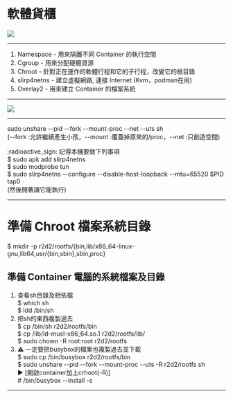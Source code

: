 # 軟體貨櫃  
![](https://i.imgur.com/NLO1BUG.png)


---
1. Namespace - 用來隔離不同 Container 的執行空間  
2. Cgroup - 用來分配硬體資源  
3. Chroot - 針對正在運作的軟體行程和它的子行程，改變它的根目錄  
4. slirp4netns - 建立虛擬網路, 連接 Internet (Kvm，podman在用)  
5. Overlay2 - 用來建立 Container 的檔案系統  


---
![](https://i.imgur.com/9NTFWt9.png)


---

sudo unshare --pid --fork --mount-proc --net --uts sh  
(--fork :允許繼續產生小孩，--mount :覆蓋掉原來的/proc，--net :只創造空間)  

:radioactive_sign: 記得本機要做下列事項  
\$ sudo apk add slirp4netns  
\$ sudo modprobe tun  
\$ sudo slirp4netns --configure  --disable-host-loopback   --mtu=65520 \$PID tap0  
(然後開著讓它能執行)  


---
# 準備 Chroot 檔案系統目錄  
\$ mkdir -p r2d2/rootfs/{bin,lib/x86_64-linux-gnu,lib64,usr/{bin,sbin},sbin,proc}  

## 準備 Container 電腦的系統檔案及目錄  
1. 查看sh目錄及相依檔  
 \$ which sh  
\$ ldd /bin/sh   
2. 把sh的東西複製過去  
$ cp /bin/sh  r2d2/rootfs/bin  
$ cp /lib/ld-musl-x86_64.so.1  r2d2/rootfs/lib/  
$ sudo chown -R root:root  r2d2/rootfs 
4. :warning: 一定要把busybox的檔案也複製過去並下載  
\$ sudo cp /bin/busybox  r2d2/rootfs/bin  
\$ sudo unshare --pid --fork --mount-proc --uts -R r2d2/rootfs sh  
:arrow_forward: [開啟container加上crhoot(-R)]  
\# /bin/busybox --install -s  


---




 


